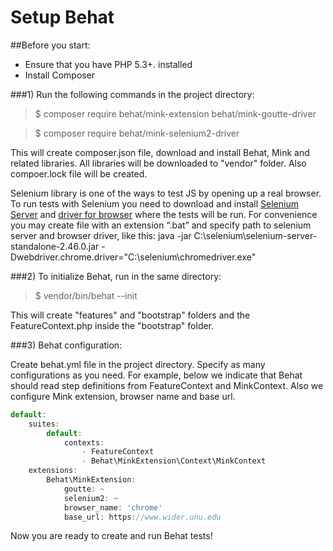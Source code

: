 # Setup Behat

##Before you start:
- Ensure that you have PHP 5.3+. installed
- Install Composer

###1) Run the following commands in the project directory:
> $ composer require behat/mink-extension behat/mink-goutte-driver

> $ composer require behat/mink-selenium2-driver

This will create composer.json file, download and install Behat, Mink and related libraries. All libraries will be downloaded to "vendor" folder. Also compoer.lock file will be created.

Selenium library is one of the ways to test JS by opening up a real browser. To run tests with Selenium you need to download and install [Selenium Server](http://www.seleniumhq.org/download/) and [driver for browser](http://www.seleniumhq.org/download/) where the tests will be run.
For convenience you may create file with an extension “.bat” and specify path to selenium server and browser driver, like this:
java -jar C:\selenium\selenium-server-standalone-2.46.0.jar -Dwebdriver.chrome.driver="C:\selenium\chromedriver.exe"


###2) To initialize Behat, run in the same directory: 
> $ vendor/bin/behat --init

This will create "features" and "bootstrap" folders and the FeatureContext.php inside the "bootstrap" folder.

###3) Behat configuration:

Create behat.yml file in the project directory. Specify as many configurations as you need. 
For example, below we indicate that Behat should read step definitions from FeatureContext and MinkContext.
Also  we configure Mink extension, browser name and base url. 
```javascript
default:
    suites:
        default:
            contexts:
                - FeatureContext
                - Behat\MinkExtension\Context\MinkContext
    extensions:
        Behat\MinkExtension:
            goutte: ~
            selenium2: ~
            browser_name: 'chrome'
            base_url: https://www.wider.unu.edu
```
Now you are ready to create and run Behat tests!

